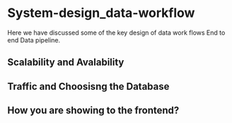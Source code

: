 # System-design_data-workflow
Here we have discussed some of the key design of data work flows End to end Data pipeline. 

## Scalability and Avalability 

## Traffic and Choosisng the Database 

## How you are showing to  the frontend? 
